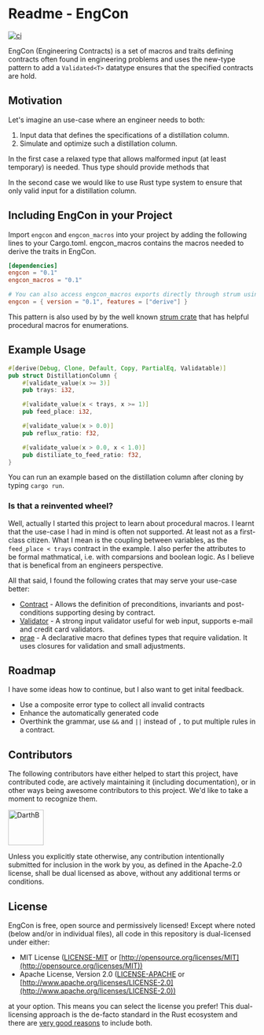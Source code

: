 # Readme - EngCon
[![ci](https://github.com/DarthB/engcon/actions/workflows/ci.yml/badge.svg)](https://github.com/DarthB/engcon/actions/workflows/ci.yml)

EngCon (Engineering Contracts) is a set of macros and traits defining contracts often found in
engineering problems and uses the new-type pattern to add a `Validated<T>` datatype ensures that
the specified contracts are hold.

## Motivation

Let's imagine an use-case where an engineer needs to both:

1. Input data that defines the specifications of a distillation column.
2. Simulate and optimize such a distillation column.

In the first case a relaxed type that allows malformed input (at least temporary) is needed.
Thus type should provide methods that 

In the second case we would like to use Rust type system to ensure that only valid input
for a distillation column.

## Including EngCon in your Project

Import `engcon` and `engcon_macros` into your project by adding the following lines to your Cargo.toml.
engcon_macros contains the macros needed to derive the traits in EngCon.

```toml
[dependencies]
engcon = "0.1"
engcon_macros = "0.1"

# You can also access engcon_macros exports directly through strum using the "derive" feature
engcon = { version = "0.1", features = ["derive"] }
```

This pattern is also used by by the well known [strum crate](https://docs.rs/strum/latest/strum/) that has helpful procedural macros
for enumerations.

## Example Usage

```rust
#[derive(Debug, Clone, Default, Copy, PartialEq, Validatable)]
pub struct DistillationColumn {
    #[validate_value(x >= 3)]
    pub trays: i32,

    #[validate_value(x < trays, x >= 1)]
    pub feed_place: i32,

    #[validate_value(x > 0.0)]
    pub reflux_ratio: f32,

    #[validate_value(x > 0.0, x < 1.0)]
    pub distiliate_to_feed_ratio: f32,
}
```

You can run an example based on the distillation column after cloning by typing `cargo run`.

### Is that a reinvented wheel?

Well, actually I started this project to learn about procedural macros. I learnt that the use-case I had in mind
is often not supported. At least not as a first-class citizen. What I mean is the coupling between variables, as the `feed_place < trays` 
contract in the example. I also perfer the attributes to be formal mathmatical, i.e. with comparsions and boolean logic. 
As I believe that is benefical from an engineers perspective. 

All that said, I found the following crates that may serve your use-case better:

- [Contract](https://docs.rs/contracts/latest/contracts/) - Allows the definition of preconditions, invariants and post-conditions supporting desing by contract.
- [Validator](https://github.com/Keats/validator) - A strong input validator useful for web input, supports e-mail and credit card validators.
- [prae](https://docs.rs/prae/latest/prae/index.html) - A declarative macro that defines types that require validation. It uses closures for validation and small adjustments.

## Roadmap

I have some ideas how to continue, but I also want to get inital feedback.

- Use a composite error type to collect all invalid contracts
- Enhance the automatically generated code
- Overthink the grammar, use `&&` and `||` instead of `,` to put multiple rules in a contract.

## Contributors

The following contributors have either helped to start this project, have contributed code, are actively maintaining it (including documentation), or in other ways being awesome contributors to this project. We'd like to take a moment to recognize them.

[<img src="https://github.com/DarthB.png?size=72" alt="DarthB" width="72">](https://github.com/DarthB)

Unless you explicitly state otherwise, any contribution intentionally submitted for inclusion in the work by you, as defined in the Apache-2.0 license, shall be dual licensed as above, without any additional terms or conditions.

## License

EngCon is free, open source and permissively licensed!
Except where noted (below and/or in individual files), all code in this repository is dual-licensed under either:

* MIT License ([LICENSE-MIT](LICENSE-MIT) or [http://opensource.org/licenses/MIT](http://opensource.org/licenses/MIT))
* Apache License, Version 2.0 ([LICENSE-APACHE](LICENSE-APACHE) or [http://www.apache.org/licenses/LICENSE-2.0](http://www.apache.org/licenses/LICENSE-2.0))

at your option.
This means you can select the license you prefer!
This dual-licensing approach is the de-facto standard in the Rust ecosystem and there are [very good reasons](https://github.com/bevyengine/bevy/issues/2373) to include both.
